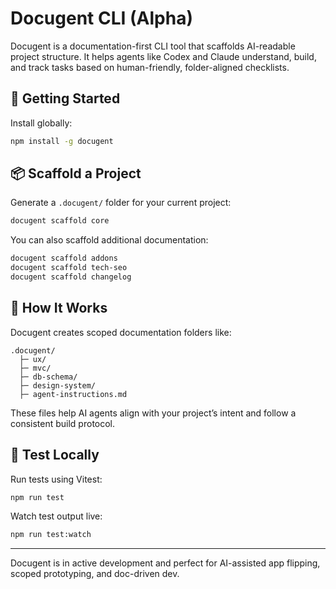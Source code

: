 # Docugent CLI (Alpha)

Docugent is a documentation-first CLI tool that scaffolds AI-readable project structure. It helps agents like Codex and Claude understand, build, and track tasks based on human-friendly, folder-aligned checklists.

## 🚀 Getting Started

Install globally:

```bash
npm install -g docugent
```

## 📦 Scaffold a Project

Generate a `.docugent/` folder for your current project:

```bash
docugent scaffold core
```

You can also scaffold additional documentation:

```bash
docugent scaffold addons
docugent scaffold tech-seo
docugent scaffold changelog
```

## 🧠 How It Works

Docugent creates scoped documentation folders like:

```
.docugent/
  ├─ ux/
  ├─ mvc/
  ├─ db-schema/
  ├─ design-system/
  ├─ agent-instructions.md
```

These files help AI agents align with your project’s intent and follow a consistent build protocol.

## 🧪 Test Locally

Run tests using Vitest:

```bash
npm run test
```

Watch test output live:

```bash
npm run test:watch
```

---

Docugent is in active development and perfect for AI-assisted app flipping, scoped prototyping, and doc-driven dev.
